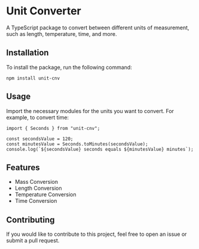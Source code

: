 # Unit Converter

A TypeScript package to convert between different units of measurement, such as length, temperature, time, and more.

## Installation

To install the package, run the following command:

```
npm install unit-cnv
```

## Usage

Import the necessary modules for the units you want to convert. For example, to convert time:

```
import { Seconds } from "unit-cnv";

const secondsValue = 120;
const minutesValue = Seconds.toMinutes(secondsValue);
console.log(`${secondsValue} seconds equals ${minutesValue} minutes`);
```

## Features

- Mass Conversion
- Length Conversion
- Temperature Conversion
- Time Conversion

## Contributing

If you would like to contribute to this project, feel free to open an issue or submit a pull request.
